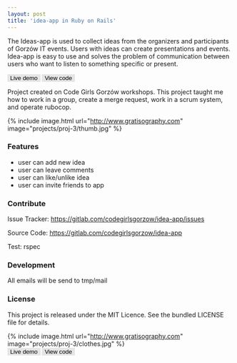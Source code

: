 ```yaml
---
layout: post
title: 'idea-app in Ruby on Rails'
---
```

The Ideas-app is used to collect ideas from the organizers and participants of Gorzów IT events. Users with ideas can create presentations and events. Idea-app is easy to use and solves the problem of communication between users who want to listen to something specific or present.

<a href="http://www.google.com" target="_blank"><button name="button" class="btn">Live demo</button></a>
<a href="https://gitlab.com/codegirlsgorzow/idea-app" target="_blank"><button name="button" class="btn">View code</button></a>

<style> 
.btn {
    color: black;
    background-color: #e5e5e5;
    cursor: pointer;
    border: none;
}
</style>

 Project created on Code Girls Gorzów workshops. This project taught me how to work in a group, create a merge request, work in a scrum system, and operate rubocop.

 {% include image.html url="http://www.gratisography.com" image="projects/proj-3/thumb.jpg" %}

### Features

* user can add new idea
* user can leave comments 
* user can like/unlike idea
* user can invite friends to app

###  Contribute

Issue Tracker: https://gitlab.com/codegirlsgorzow/idea-app/issues

Source Code: https://gitlab.com/codegirlsgorzow/idea-app

Test: rspec

###  Development

All emails will be send to tmp/mail


###  License

This project is released under the MIT Licence. 
See the bundled LICENSE file for details.

{% include image.html url="http://www.gratisography.com" image="projects/proj-3/clothes.jpg" %}
<br/>
<a href="http://www.google.com" target="_blank"><button name="button" class="btn">Live demo</button></a>
<a href="https://gitlab.com/codegirlsgorzow/idea-app" target="_blank"><button name="button" class="btn">View code</button></a>